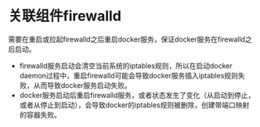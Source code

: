 # 关联组件firewalld<a name="ZH-CN_TOPIC_0184808202"></a>

需要在重启或拉起firewalld之后重启docker服务，保证docker服务在firewalld之后启动。

-   firewalld服务启动会清空当前系统的iptables规则，所以在启动docker daemon过程中，重启firewalld可能会导致docker服务插入iptables规则失败，从而导致docker服务启动失败。
-   docker服务启动后重启firewalld服务，或者状态发生了变化（从启动到停止，或者从停止到启动），会导致docker的iptables规则被删除，创建带端口映射的容器失败。

